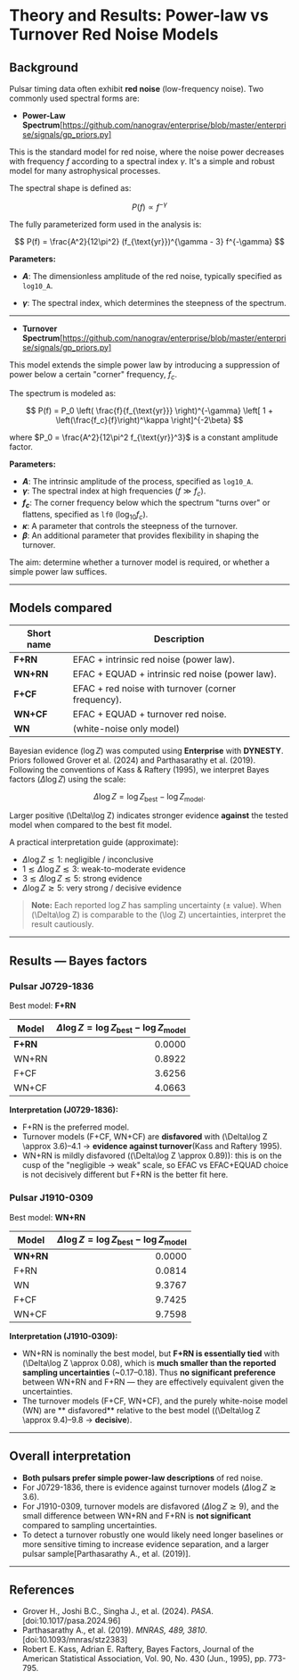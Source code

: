 # Theory and Results: Power-law vs Turnover Red Noise Models

## Background

Pulsar timing data often exhibit **red noise** (low-frequency noise). Two commonly used spectral forms are:

- **Power-Law Spectrum**[https://github.com/nanograv/enterprise/blob/master/enterprise/signals/gp_priors.py]

This is the standard model for red noise, where the noise power decreases with frequency $f$ according to a spectral index $\gamma$. It's a simple and robust model for many astrophysical processes.

The spectral shape is defined as:

$$
P(f) \propto f^{-\gamma}
$$

The fully parameterized form used in the analysis is:

$$
P(f) = \frac{A^2}{12\pi^2} (f_{\text{yr}})^{\gamma - 3} f^{-\gamma}
$$

**Parameters:**
* **$A$**: The dimensionless amplitude of the red noise, typically specified as `log10_A`.

* **$\gamma$**: The spectral index, which determines the steepness of the spectrum.

---

- **Turnover Spectrum**[https://github.com/nanograv/enterprise/blob/master/enterprise/signals/gp_priors.py]

This model extends the simple power law by introducing a suppression of power below a certain "corner" frequency, $f_c$. 

The spectrum is modeled as:

$$
P(f) = P_0 \left( \frac{f}{f_{\text{yr}}} \right)^{-\gamma} \left[ 1 + \left(\frac{f_c}{f}\right)^\kappa \right]^{-2\beta}
$$

where $P_0 = \frac{A^2}{12\pi^2 f_{\text{yr}}^3}$ is a constant amplitude factor.

**Parameters:**
* **$A$**: The intrinsic amplitude of the process, specified as `log10_A`.
* **$\gamma$**: The spectral index at high frequencies ($f \gg f_c$).
* **$f_c$**: The corner frequency below which the spectrum "turns over" or flattens, specified as `lf0` ($\log_{10}f_c$).
* **$\kappa$**: A parameter that controls the steepness of the turnover.
* **$\beta$**: An additional parameter that provides flexibility in shaping the turnover.

The aim: determine whether a turnover model is required, or whether a simple power law suffices.

---

## Models compared

| Short name | Description |
|------------|-------------|
| **F+RN**   | EFAC + intrinsic red noise (power law). |
| **WN+RN**  | EFAC + EQUAD + intrinsic red noise (power law). |
| **F+CF**   | EFAC + red noise with turnover (corner frequency). |
| **WN+CF**  | EFAC + EQUAD + turnover red noise. |
| **WN**     | (white-noise only model) |

Bayesian evidence ($\log Z$) was computed using **Enterprise** with **DYNESTY**. Priors followed Grover et al. (2024) and Parthasarathy et al. (2019). Following the conventions of Kass & Raftery (1995), we interpret Bayes factors ($\Delta\log Z$) using the scale:

$$
\Delta\log Z = \log Z_{\text{best}} - \log Z_{\text{model}}.
$$

Larger positive \(\Delta\log Z\) indicates stronger evidence **against** the tested model when compared to the best fit model.

A practical interpretation guide (approximate):

- $\Delta\log Z \lesssim 1$: negligible / inconclusive
- $1 \lesssim \Delta\log Z \lesssim 3$: weak-to-moderate evidence
- $3 \lesssim \Delta\log Z \lesssim 5$: strong evidence
- $\Delta\log Z \gtrsim 5$: very strong / decisive evidence

> **Note:** Each reported $\log Z$ has sampling uncertainty (± value). When \(\Delta\log Z\) is comparable to the \(\log Z\) uncertainties, interpret the result cautiously.

---

## Results — Bayes factors

### Pulsar **J0729-1836**
Best model: **F+RN** 

| Model    | $\Delta\log Z = \log Z_{\text{best}} - \log Z_{\text{model}}$ |
|----------|------------------------------------------------------------------:|
| **F+RN** | 0.0000 |
| WN+RN    | 0.8922 |
| F+CF     | 3.6256 |
| WN+CF    | 4.0663 |

**Interpretation (J0729-1836):**
- F+RN is the preferred model.
- Turnover models (F+CF, WN+CF) are **disfavored** with \(\Delta\log Z \approx 3.6\)–4.1 → **evidence against turnover**(Kass and Raftery 1995).
- WN+RN is mildly disfavored (\(\Delta\log Z \approx 0.89\)): this is on the cusp of the "negligible → weak" scale, so EFAC vs EFAC+EQUAD choice is not decisively different but F+RN is the better fit here.

### Pulsar **J1910-0309** 
Best model: **WN+RN** 

| Model    | $\Delta\log Z = \log Z_{\text{best}} - \log Z_{\text{model}}$  |
|----------|-----------------------------------------------------------------:|
| **WN+RN**| 0.0000 |
| F+RN     | 0.0814 |
| WN       | 9.3767 |
| F+CF     | 9.7425 |
| WN+CF    | 9.7598 |

**Interpretation (J1910-0309):**
- WN+RN is nominally the best model, but **F+RN is essentially tied** with \(\Delta\log Z \approx 0.08\), which is **much smaller than the reported sampling uncertainties** (~0.17–0.18). Thus **no significant preference** between WN+RN and F+RN — they are effectively equivalent given the uncertainties.
- The turnover models (F+CF, WN+CF), and the purely white-noise model (WN) are ** disfavored** relative to the best model (\(\Delta\log Z \approx 9.4\)–9.8 → **decisive**).

---

## Overall interpretation 

- **Both pulsars prefer simple power-law descriptions** of red noise.  
- For J0729-1836, there is evidence against turnover models ($\Delta\log Z \gtrsim 3.6$).  
- For J1910-0309, turnover models are disfavored ($\Delta\log Z \gtrsim 9$), and the small difference between WN+RN and F+RN is **not significant** compared to sampling uncertainties.
- To detect a turnover robustly one would likely need longer baselines or more sensitive timing to increase evidence separation, and a larger pulsar sample[Parthasarathy A., et al. (2019)].

---

## References

- Grover H., Joshi B.C., Singha J., et al. (2024). *PASA*. [doi:10.1017/pasa.2024.96]  
- Parthasarathy A., et al. (2019). *MNRAS, 489, 3810*. [doi:10.1093/mnras/stz2383]  
- Robert E. Kass, Adrian E. Raftery, Bayes Factors, Journal of the American Statistical Association, Vol. 90, No. 430 (Jun., 1995), pp. 773-795.
